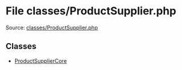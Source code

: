 File classes/ProductSupplier.php
=========

Source: [classes/ProductSupplier.php](https://github.com/PrestaShop/PrestaShop/blob/1.5.0.1/classes/ProductSupplier.php)


Classes
-------

* [ProductSupplierCore](class.ProductSupplierCore.md)

